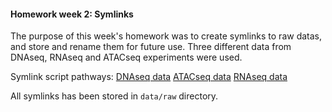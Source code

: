 #### Homework week 2: Symlinks

The purpose of this week's homework was to create symlinks to raw datas, and store and rename them for future use. Three different data from DNAseq, RNAseq and ATACseq experiments were used. 

Symlink script pathways:
[DNAseq data](code/scripts/DNAsymlink.sh)
[ATACseq data](code/scripts/ATACsymlink.sh)
[RNAseq data](code/scripts/RNAsymlink.sh)

All symlinks has been stored in `data/raw` directory. 

